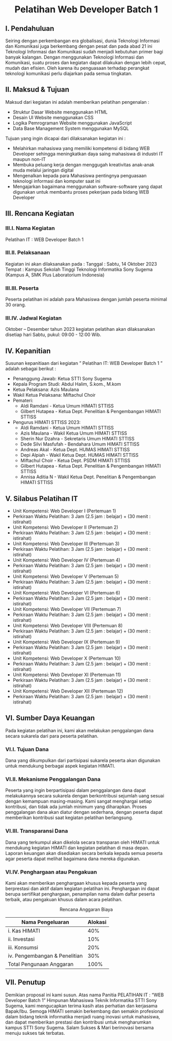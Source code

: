 <h1 align ="center" >Pelatihan Web Developer Batch 1</h1>

## I. Pendahuluan
Seiring dengan perkembangan era globalisasi, dunia Teknologi Informasi dan Komunikasi juga berkembang dengan pesat dan pada abad 21 ini Teknologi Informasi dan Komunikasi sudah menjadi kebutuhan primer bagi banyak kalangan. Dengan menggunakan Teknologi Informasi dan Komunikasi, suatu proses dan kegiatan dapat dilakukan dengan lebih cepat, mudah dan efisien. Oleh karena itu penguasaan terhadap perangkat teknologi komunikasi perlu diajarkan pada semua tingkatan.

## II. Maksud & Tujuan
Maksud dari kegiatan ini adalah memberikan pelatihan pengenalan :
- Struktur Dasar Website menggunakan HTML
- Desain UI Website menggunakan CSS
- Logika Pemrograman Website menggunakan JavaScript
- Data Base Management System menggunakan MySQL

Tujuan yang ingin dicapai dari dilaksanakan kegiatan ini :
- Melahirkan mahasiswa yang memiliki kompetensi di bidang WEB Developer sehingga meningkatkan daya saing mahasiswa di industri IT maupun non-IT
- Membuka peluang kerja dengan menggugah kreativitas anak-anak muda melalui jaringan digital
- Mengenalkan kepada para Mahasiswa pentingnya penguasaan teknologi informasi dan komputer saat ini
- Mengajarkan bagaimana menggunakan software-software yang dapat digunakan untuk membantu proses pekerjaan pada bidang WEB Developer

## III. Rencana Kegiatan
### III.I. Nama Kegiatan
Pelatihan IT : WEB Developer Batch 1

### III.II. Pelaksanaan
Kegiatan ini akan dilaksanakan pada :
Tanggal : Sabtu, 14 Oktober 2023
Tempat : Kampus Sekolah Tinggi Teknologi Informatika Sony Sugema (Kampus A, SMK Plus Laboratorium Indonesia)

### III.III. Peserta
Peserta pelatihan ini adalah para Mahasiswa dengan jumlah peserta minimal 30 orang.

### III.IV. Jadwal Kegiatan
Oktober – Desember tahun 2023
kegiatan pelatihan akan dilaksanakan disetiap hari Sabtu, pukul: 09:00 - 12:00 Wib.

## IV. Kepanitian
Susunan kepanitiaan dari kegiatan ” Pelatihan IT: WEB Developer Batch 1 ” adalah sebagai berikut :
- Penanggung Jawab: Ketua STTI Sony Sugema
- Kepala Program Studi: Abdul Halim, S.kom., M.kom
- Ketua Pelaksana: Azis Maulana
- Wakil Ketua Pelaksana: Miftachul Choir
- Pemateri:
  - Aldi Ramdani - Ketua Umum HIMATI STTISS
  - Gilbert Hutapea - Ketua Dept. Penelitian & Pengembangan HIMATI STTISS
- Pengurus HIMATI STTISS 2023:
  - Aldi Ramdani - Ketua Umum HIMATI STTISS
  - Azis Maulana - Wakil Ketua Umum HIMATI STTISS
  - Sherin Nur Dzahra - Sekretaris Umum HIMATI STTISS
  - Dede Silvi Masfufah - Bendahara Umum HIMATI STTISS
  - Andreas Akal - Ketua Dept. HUMAS HIMATI STTISS
  - Depi Alpiah - Wakil Ketua Dept. HUMAS HIMATI STTISS
  - Miftachul Choir - Ketua Dept. PSDM HIMATI STTISS
  - Gilbert Hutapea - Ketua Dept. Penelitian & Pengembangan HIMATI STTISS
  - Annisa Aditia N - Wakil Ketua Dept. Penelitian & Pengembangan HIMATI STTISS

## V. Silabus Pelatihan IT
- Unit Kompetensi: Web Developer I (Pertemuan 1)
- Perkiraan Waktu Pelatihan: 3 Jam (2.5 jam : belajar) + (30 menit : istirahat)
- Unit Kompetensi: Web Developer II (Pertemuan 2)
- Perkiraan Waktu Pelatihan: 3 Jam (2.5 jam : belajar) + (30 menit : istirahat)
- Unit Kompetensi: Web Developer III (Pertemuan 3)
- Perkiraan Waktu Pelatihan: 3 Jam (2.5 jam : belajar) + (30 menit : istirahat)
- Unit Kompetensi: Web Developer IV (Pertemuan 4)
- Perkiraan Waktu Pelatihan: 3 Jam (2.5 jam : belajar) + (30 menit : istirahat)
- Unit Kompetensi: Web Developer V (Pertemuan 5)
- Perkiraan Waktu Pelatihan: 3 Jam (2.5 jam : belajar) + (30 menit : istirahat)
- Unit Kompetensi: Web Developer VI (Pertemuan 6)
- Perkiraan Waktu Pelatihan: 3 Jam (2.5 jam : belajar) + (30 menit : istirahat)
- Unit Kompetensi: Web Developer VII (Pertemuan 7)
- Perkiraan Waktu Pelatihan: 3 Jam (2.5 jam : belajar) + (30 menit : istirahat)
- Unit Kompetensi: Web Developer VIII (Pertemuan 8)
- Perkiraan Waktu Pelatihan: 3 Jam (2.5 jam : belajar) + (30 menit : istirahat)
- Unit Kompetensi: Web Developer IX (Pertemuan 9)
- Perkiraan Waktu Pelatihan: 3 Jam (2.5 jam : belajar) + (30 menit : istirahat)
- Unit Kompetensi: Web Developer X (Pertemuan 10)
- Perkiraan Waktu Pelatihan: 3 Jam (2.5 jam : belajar) + (30 menit : istirahat)
- Unit Kompetensi: Web Developer XI (Pertemuan 11)
- Perkiraan Waktu Pelatihan: 3 Jam (2.5 jam : belajar) + (30 menit : istirahat)
- Unit Kompetensi: Web Developer XII (Pertemuan 12)
- Perkiraan Waktu Pelatihan: 3 Jam (2.5 jam : belajar) + (30 menit : istirahat)

## VI. Sumber Daya Keuangan
Pada kegiatan pelatihan ini, kami akan melakukan penggalangan dana secara sukarela dari para peserta pelatihan.

### VI.I. Tujuan Dana
Dana yang dikumpulkan dari partisipasi sukarela peserta akan digunakan untuk mendukung berbagai aspek kegiatan HIMATI.

### VI.II. Mekanisme Penggalangan Dana
Peserta yang ingin berpartisipasi dalam penggalangan dana dapat melakukannya secara sukarela dengan berkontribusi sejumlah uang sesuai dengan kemampuan masing-masing. Kami sangat menghargai setiap kontribusi, dan tidak ada jumlah minimum yang diharapkan. Proses penggalangan dana akan diatur dengan sederhana, dengan peserta dapat memberikan kontribusi saat kegiatan pelatihan berlangsung.

### VI.III. Transparansi Dana
Dana yang terkumpul akan dikelola secara transparan oleh HIMATI untuk mendukung kegiatan HIMATI dan kegiatan pelatihan di masa depan. Laporan keuangan akan disediakan secara berkala kepada semua peserta agar peserta dapat melihat bagaimana dana mereka digunakan.

### VI.IV. Penghargaan atau Pengakuan
Kami akan memberikan penghargaan khusus kepada peserta yang berprestasi dan aktif dalam kegiatan pelatihan ini. Penghargaan ini dapat berupa sertifikat penghargaan, penampilan nama dalam daftar peserta terbaik, atau pengakuan khusus dalam acara pelatihan.

<p align ="center" >Rencana Anggaran Biaya</p>

| Nama Pengeluaran | Alokasi |
| --- | --- |
| i. Kas HIMATI | 40% |
| ii. Investasi | 10% |
| iii. Konsumsi | 20% |
| iv. Pengembangan & Penelitian | 30% |
| Total Pengunaan Anggaran | 100% |

## VII. Penutup
Demikian proposal ini kami susun. Atas nama Panitia PELATIHAN IT : “WEB Developer Batch 1” Himpunan Mahasiswa Teknik Informatika STTI Sony Sugema, kami mengucapkan terima kasih atas perhatian dan kerjasama Bapak/Ibu. Semoga HIMATI semakin berkembang dan semakin profesional dalam bidang teknik informatika menjadi ruang inovasi untuk mahasiswa, dan dapat memberikan prestasi dan kontribusi untuk mengharumkan kampus STTI Sony Sugema. Salam Sukses & Mari berinovasi bersama menuju sukses tak terbatas.
